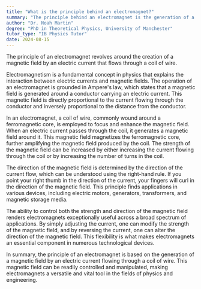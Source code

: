 ```yaml
---
title: "What is the principle behind an electromagnet?"
summary: "The principle behind an electromagnet is the generation of a magnetic field by an electric current flowing through a coil of wire."
author: "Dr. Noah Martin"
degree: "PhD in Theoretical Physics, University of Manchester"
tutor_type: "IB Physics Tutor"
date: 2024-08-15
---
```


The principle of an electromagnet revolves around the creation of a magnetic field by an electric current that flows through a coil of wire.

Electromagnetism is a fundamental concept in physics that explains the interaction between electric currents and magnetic fields. The operation of an electromagnet is grounded in Ampere's law, which states that a magnetic field is generated around a conductor carrying an electric current. This magnetic field is directly proportional to the current flowing through the conductor and inversely proportional to the distance from the conductor.

In an electromagnet, a coil of wire, commonly wound around a ferromagnetic core, is employed to focus and enhance the magnetic field. When an electric current passes through the coil, it generates a magnetic field around it. This magnetic field magnetizes the ferromagnetic core, further amplifying the magnetic field produced by the coil. The strength of the magnetic field can be increased by either increasing the current flowing through the coil or by increasing the number of turns in the coil.

The direction of the magnetic field is determined by the direction of the current flow, which can be understood using the right-hand rule. If you point your right thumb in the direction of the current, your fingers will curl in the direction of the magnetic field. This principle finds applications in various devices, including electric motors, generators, transformers, and magnetic storage media.

The ability to control both the strength and direction of the magnetic field renders electromagnets exceptionally useful across a broad spectrum of applications. By simply adjusting the current, one can modify the strength of the magnetic field, and by reversing the current, one can alter the direction of the magnetic field. This flexibility is what makes electromagnets an essential component in numerous technological devices.

In summary, the principle of an electromagnet is based on the generation of a magnetic field by an electric current flowing through a coil of wire. This magnetic field can be readily controlled and manipulated, making electromagnets a versatile and vital tool in the fields of physics and engineering.
    